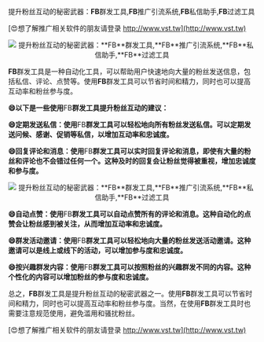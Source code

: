 提升粉丝互动的秘密武器：**FB**群发工具,**FB**推广引流系统,**FB**私信助手,**FB**过滤工具

[😍想了解推广相关软件的朋友请登录 http://www.vst.tw](http://www.vst.tw)

 <center><img src="https://vst.tw/MP4/tuiguang/png/6.png" alt="提升粉丝互动的秘密武器：**FB**群发工具,**FB**推广引流系统,**FB**私信助手,**FB**过滤工具"></center>

**FB**群发工具是一种自动化工具，可以帮助用户快速地向大量的粉丝发送信息，包括私信、评论、点赞等。使用**FB**群发工具可以节省时间和精力，同时也可以提高互动率和粉丝参与度。

**😄以下是一些使用**FB**群发工具提升粉丝互动的建议：**

**😄定期发送私信：使用**FB**群发工具可以轻松地向所有粉丝发送私信。可以定期发送问候、感谢、促销等私信，以增加互动率和忠诚度。**

**😄回复评论和消息：使用**FB**群发工具可以实时回复评论和消息，即使有大量的粉丝和评论也不会错过任何一个。这种及时的回复会让粉丝觉得被重视，增加忠诚度和参与度。**

 <center><img src="https://vst.tw/MP4/tuiguang/png/7.png" alt="提升粉丝互动的秘密武器：**FB**群发工具,**FB**推广引流系统,**FB**私信助手,**FB**过滤工具"></center>

**😄自动点赞：使用**FB**群发工具可以自动点赞所有的评论和消息。这种自动化的点赞会让粉丝感到被关注，从而增加互动率和忠诚度。**

**😄群发活动邀请：使用**FB**群发工具可以轻松地向大量的粉丝发送活动邀请。这种邀请可以是线上或线下的活动，可以增加参与度和忠诚度。**

**😄按兴趣群发内容：使用**FB**群发工具可以按照粉丝的兴趣群发不同的内容。这种个性化的内容可以增加粉丝的参与度和忠诚度。**

总之，**FB**群发工具是提升粉丝互动的秘密武器之一。使用**FB**群发工具可以节省时间和精力，同时也可以提高互动率和粉丝参与度。当然，在使用**FB**群发工具时也需要注意规范使用，避免滥用和骚扰粉丝。

[😍想了解推广相关软件的朋友请登录 http://www.vst.tw](http://www.vst.tw)



